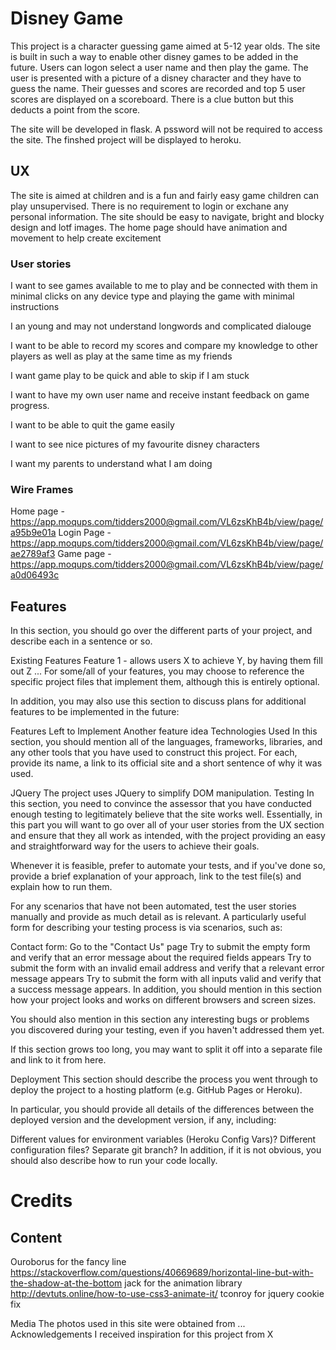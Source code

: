 # Disney Game

This project is a character guessing game aimed at 5-12 year olds. The site is built in such a way to enable other disney games to be added in the future. Users can logon select a user name and then play the game. The user is presented with a picture of a disney character and they have to guess the name. Their guesses and scores are recorded and top 5 user scores are displayed on a scoreboard. There is a clue button but this deducts a point from the score.

The site will be developed in flask. A pssword will not be required to access the site. The finshed project will be displayed to heroku.


## UX
The site is aimed at children and is a fun and fairly easy game children can play unsupervised. There is no requirement to login or exchane any personal information. The site should be easy to navigate, bright and blocky design and lotf images. The home page should have animation and movement to help create excitement

### User stories

I want to see games available to me to play and be connected with them in minimal clicks on any device type and playing the game with minimal instructions

I an young and may not understand longwords and complicated dialouge

I want to be able to record my scores and compare my knowledge to other players as well as play at the same time as my friends

I want game play to be quick and able to skip if I am stuck

I want to have my own user name and receive instant feedback on game progress.

I want to be able to quit the game easily

I want to see nice pictures of my favourite disney characters

I want my parents to understand what I am doing

### Wire Frames
Home page - https://app.moqups.com/tidders2000@gmail.com/VL6zsKhB4b/view/page/a95b9e01a
Login Page - https://app.moqups.com/tidders2000@gmail.com/VL6zsKhB4b/view/page/ae2789af3
Game page - https://app.moqups.com/tidders2000@gmail.com/VL6zsKhB4b/view/page/a0d06493c




## Features
In this section, you should go over the different parts of your project, and describe each in a sentence or so.

Existing Features
Feature 1 - allows users X to achieve Y, by having them fill out Z
...
For some/all of your features, you may choose to reference the specific project files that implement them, although this is entirely optional.

In addition, you may also use this section to discuss plans for additional features to be implemented in the future:

Features Left to Implement
Another feature idea
Technologies Used
In this section, you should mention all of the languages, frameworks, libraries, and any other tools that you have used to construct this project. For each, provide its name, a link to its official site and a short sentence of why it was used.

JQuery
The project uses JQuery to simplify DOM manipulation.
Testing
In this section, you need to convince the assessor that you have conducted enough testing to legitimately believe that the site works well. Essentially, in this part you will want to go over all of your user stories from the UX section and ensure that they all work as intended, with the project providing an easy and straightforward way for the users to achieve their goals.

Whenever it is feasible, prefer to automate your tests, and if you've done so, provide a brief explanation of your approach, link to the test file(s) and explain how to run them.

For any scenarios that have not been automated, test the user stories manually and provide as much detail as is relevant. A particularly useful form for describing your testing process is via scenarios, such as:

Contact form:
Go to the "Contact Us" page
Try to submit the empty form and verify that an error message about the required fields appears
Try to submit the form with an invalid email address and verify that a relevant error message appears
Try to submit the form with all inputs valid and verify that a success message appears.
In addition, you should mention in this section how your project looks and works on different browsers and screen sizes.

You should also mention in this section any interesting bugs or problems you discovered during your testing, even if you haven't addressed them yet.

If this section grows too long, you may want to split it off into a separate file and link to it from here.

Deployment
This section should describe the process you went through to deploy the project to a hosting platform (e.g. GitHub Pages or Heroku).

In particular, you should provide all details of the differences between the deployed version and the development version, if any, including:

Different values for environment variables (Heroku Config Vars)?
Different configuration files?
Separate git branch?
In addition, if it is not obvious, you should also describe how to run your code locally.

# Credits
## Content
Ouroborus for the fancy line https://stackoverflow.com/questions/40669689/horizontal-line-but-with-the-shadow-at-the-bottom
jack for the animation library http://devtuts.online/how-to-use-css3-animate-it/
tconroy for jquery cookie fix

Media
The photos used in this site were obtained from ...
Acknowledgements
I received inspiration for this project from X